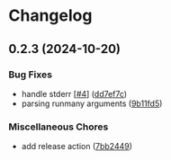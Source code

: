 # Changelog

## 0.2.3 (2024-10-20)


### Bug Fixes

* handle stderr [[#4](https://github.com/soanvig/runmany/issues/4)] ([dd7ef7c](https://github.com/soanvig/runmany/commit/dd7ef7c883bc87d5392e75ac37b0433fd0dcdb08))
* parsing runmany arguments ([9b11fd5](https://github.com/soanvig/runmany/commit/9b11fd57cdcec0e6e6c63c47115bdd2e94c7632c))


### Miscellaneous Chores

* add release action ([7bb2449](https://github.com/soanvig/runmany/commit/7bb24499da4ef4695634b9e872fc7ca2ae65f2ee))
